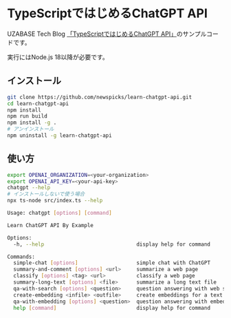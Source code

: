 # TypeScriptではじめるChatGPT API

UZABASE Tech Blog [「TypeScriptではじめるChatGPT API」](https://tech.uzabase.com/entry/2023/03/15/120000)のサンプルコードです。

実行にはNode.js 18以降が必要です。

## インストール

```sh
git clone https://github.com/newspicks/learn-chatgpt-api.git
cd learn-chatgpt-api
npm install
npm run build
npm install -g .
# アンインストール
npm uninstall -g learn-chatgpt-api
```

## 使い方

```sh
export OPENAI_ORGANIZATION=<your-organization>
export OPENAI_API_KEY=<your-api-key>
chatgpt --help
# インストールしないで使う場合
npx ts-node src/index.ts --help
```

```sh
Usage: chatgpt [options] [command]

Learn ChatGPT API By Example

Options:
  -h, --help                              display help for command

Commands:
  simple-chat [options]                   simple chat with ChatGPT
  summary-and-comment [options] <url>     summarize a web page
  classify [options] <tag> <url>          classify a web page
  summary-long-text [options] <file>      summarize a long text file
  qa-with-search [options] <question>     question answering with web search
  create-embedding <infile> <outfile>     create embeddings for a text file
  qa-with-embedding [options] <question>  question answering with embeddings
  help [command]                          display help for command
```
